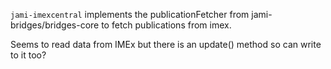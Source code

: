 `jami-imexcentral` implements the publicationFetcher from jami-bridges/bridges-core to fetch publications from imex.

Seems to read data from IMEx but there is an update() method so can write to it too?

